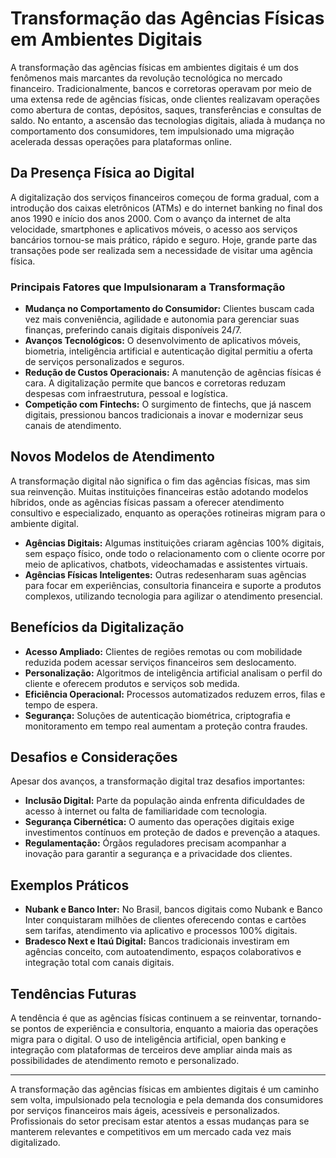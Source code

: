 # Transformação das Agências Físicas em Ambientes Digitais

A transformação das agências físicas em ambientes digitais é um dos fenômenos mais marcantes da revolução tecnológica no mercado financeiro. Tradicionalmente, bancos e corretoras operavam por meio de uma extensa rede de agências físicas, onde clientes realizavam operações como abertura de contas, depósitos, saques, transferências e consultas de saldo. No entanto, a ascensão das tecnologias digitais, aliada à mudança no comportamento dos consumidores, tem impulsionado uma migração acelerada dessas operações para plataformas online.

## Da Presença Física ao Digital

A digitalização dos serviços financeiros começou de forma gradual, com a introdução dos caixas eletrônicos (ATMs) e do internet banking no final dos anos 1990 e início dos anos 2000. Com o avanço da internet de alta velocidade, smartphones e aplicativos móveis, o acesso aos serviços bancários tornou-se mais prático, rápido e seguro. Hoje, grande parte das transações pode ser realizada sem a necessidade de visitar uma agência física.

### Principais Fatores que Impulsionaram a Transformação

- **Mudança no Comportamento do Consumidor:** Clientes buscam cada vez mais conveniência, agilidade e autonomia para gerenciar suas finanças, preferindo canais digitais disponíveis 24/7.
- **Avanços Tecnológicos:** O desenvolvimento de aplicativos móveis, biometria, inteligência artificial e autenticação digital permitiu a oferta de serviços personalizados e seguros.
- **Redução de Custos Operacionais:** A manutenção de agências físicas é cara. A digitalização permite que bancos e corretoras reduzam despesas com infraestrutura, pessoal e logística.
- **Competição com Fintechs:** O surgimento de fintechs, que já nascem digitais, pressionou bancos tradicionais a inovar e modernizar seus canais de atendimento.

## Novos Modelos de Atendimento

A transformação digital não significa o fim das agências físicas, mas sim sua reinvenção. Muitas instituições financeiras estão adotando modelos híbridos, onde as agências físicas passam a oferecer atendimento consultivo e especializado, enquanto as operações rotineiras migram para o ambiente digital.

- **Agências Digitais:** Algumas instituições criaram agências 100% digitais, sem espaço físico, onde todo o relacionamento com o cliente ocorre por meio de aplicativos, chatbots, videochamadas e assistentes virtuais.
- **Agências Físicas Inteligentes:** Outras redesenharam suas agências para focar em experiências, consultoria financeira e suporte a produtos complexos, utilizando tecnologia para agilizar o atendimento presencial.

## Benefícios da Digitalização

- **Acesso Ampliado:** Clientes de regiões remotas ou com mobilidade reduzida podem acessar serviços financeiros sem deslocamento.
- **Personalização:** Algoritmos de inteligência artificial analisam o perfil do cliente e oferecem produtos e serviços sob medida.
- **Eficiência Operacional:** Processos automatizados reduzem erros, filas e tempo de espera.
- **Segurança:** Soluções de autenticação biométrica, criptografia e monitoramento em tempo real aumentam a proteção contra fraudes.

## Desafios e Considerações

Apesar dos avanços, a transformação digital traz desafios importantes:

- **Inclusão Digital:** Parte da população ainda enfrenta dificuldades de acesso à internet ou falta de familiaridade com tecnologia.
- **Segurança Cibernética:** O aumento das operações digitais exige investimentos contínuos em proteção de dados e prevenção a ataques.
- **Regulamentação:** Órgãos reguladores precisam acompanhar a inovação para garantir a segurança e a privacidade dos clientes.

## Exemplos Práticos

- **Nubank e Banco Inter:** No Brasil, bancos digitais como Nubank e Banco Inter conquistaram milhões de clientes oferecendo contas e cartões sem tarifas, atendimento via aplicativo e processos 100% digitais.
- **Bradesco Next e Itaú Digital:** Bancos tradicionais investiram em agências conceito, com autoatendimento, espaços colaborativos e integração total com canais digitais.

## Tendências Futuras

A tendência é que as agências físicas continuem a se reinventar, tornando-se pontos de experiência e consultoria, enquanto a maioria das operações migra para o digital. O uso de inteligência artificial, open banking e integração com plataformas de terceiros deve ampliar ainda mais as possibilidades de atendimento remoto e personalizado.

---

A transformação das agências físicas em ambientes digitais é um caminho sem volta, impulsionado pela tecnologia e pela demanda dos consumidores por serviços financeiros mais ágeis, acessíveis e personalizados. Profissionais do setor precisam estar atentos a essas mudanças para se manterem relevantes e competitivos em um mercado cada vez mais digitalizado.